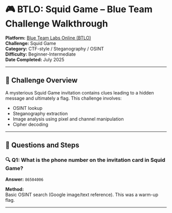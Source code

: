 # 🎮 BTLO: Squid Game – Blue Team Challenge Walkthrough

**Platform:** [Blue Team Labs Online (BTLO)](https://blueteamlabs.online)  
**Challenge:** Squid Game  
**Category:** CTF-style / Steganography / OSINT  
**Difficulty:** Beginner-Intermediate  
**Date Completed:** July 2025

---

## 🧠 Challenge Overview

A mysterious Squid Game invitation contains clues leading to a hidden message and ultimately a flag. This challenge involves:

- OSINT lookup
- Steganography extraction
- Image analysis using pixel and channel manipulation
- Cipher decoding

---

## 🧩 Questions and Steps

### 🔍 Q1: What is the phone number on the invitation card in Squid Game?

**Answer:** `86504006`

**Method:**  
Basic OSINT search (Google image/text reference). This was a warm-up flag.

---
